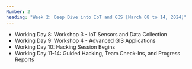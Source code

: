 ```yaml
---
Number: 2
heading: "Week 2: Deep Dive into IoT and GIS [March 08 to 14, 2024]"
---
```


- Working Day 8: Workshop 3 - IoT Sensors and Data Collection
- Working Day 9: Workshop 4 - Advanced GIS Applications
- Working Day 10: Hacking Session Begins
- Working Day 11-14: Guided Hacking, Team Check-Ins, and Progress Reports
